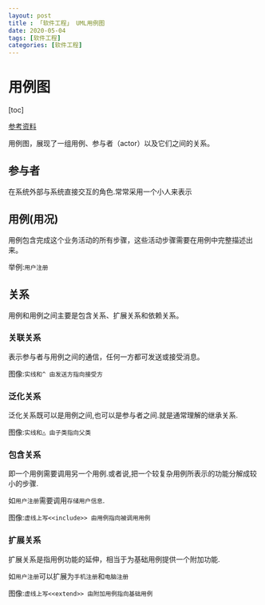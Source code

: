 ```yaml
---
layout: post
title : 「软件工程」 UML用例图
date: 2020-05-04
tags: [软件工程]
categories: [软件工程]
---
```

# 用例图

[toc]

[参考资料](https://blog.csdn.net/qq_35495763/article/details/80764914)

用例图，展现了一组用例、参与者（actor）以及它们之间的关系。

## 参与者

在系统外部与系统直接交互的角色.常常采用一个小人来表示

## 用例(用况)

用例包含完成这个业务活动的所有步骤，这些活动步骤需要在用例中完整描述出来。

举例:`用户注册`

## 关系

用例和用例之间主要是包含关系、扩展关系和依赖关系。

### 关联关系

表示参与者与用例之间的通信，任何一方都可发送或接受消息。

图像:`实线和^ 由发送方指向接受方`

### 泛化关系

泛化关系既可以是用例之间,也可以是参与者之间.就是通常理解的继承关系.

图像:`实线和△ 由子类指向父类`

### 包含关系

即一个用例需要调用另一个用例.或者说,把一个较复杂用例所表示的功能分解成较小的步骤.

如`用户注册`需要调用`存储用户信息`.

图像:`虚线上写<<include>> 由用例指向被调用用例`

### 扩展关系

扩展关系是指用例功能的延伸，相当于为基础用例提供一个附加功能.

如`用户注册`可以扩展为`手机注册`和`电脑注册`

图像:`虚线上写<<extend>> 由附加用例指向基础用例`
